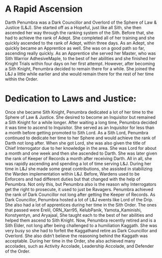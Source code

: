 # A Rapid Ascension

Darth Penumbra was a Dark Councillor and Overlord of the Sphere of Law & Justice (L&J).
She started off as a Hopeful, just like all Sith, she then ascended her way through the ranking system of the Sith.
Before that, she had to achieve the rank of Adept.
She completed all of her training and she quickly ascended to the rank of Adept, within three days.
As an Adept, she quickly became an Apprentice as well.
She was on a good path so far, ascending really quickly.
As an Apprentice she served her Master, who was Sith Warrior AdhesiveMaple, to the best of her abilities and she finished her Knight Trials within four days on her first attempt.
However, after becoming a Sith Knight, Penumbra decided to remain there for a while.
She joined the L&J a little while earlier and she would remain there for the rest of her time within the Order.

# Dedication to Laws and Justice:

Once she became Sith Knight, Penumbra dedicated a lot of her time to the Sphere of Law & Justice.
She desired to become an Inquisitor but remained a Sith Knight for a while longer.
After waiting a long time, Penumbra decided it was time to ascend to Inquisitor.
She served as an Inquisitor for less than a month before getting promoted to Sith Lord.
As a Sith Lord, Penumbra continued to dedicate her time to her Sphere and would achieve the rank of Darth not long after.
When she got Lord, she was also given the title of Chief Interrogator due to her knowledge in the area.
She was Lord for about a month and one week and then she ascended to Darth.
She was later given the rank of Keeper of Records a month after receiving Darth.
All in all, she was rapidly ascending and spending a lot of time serving L&J.
During her time in L&J she made some great contributions, she assisted in stabilizing the Warden implementation within L&J.
Before, Wardens used to be Enforcers and had different duties but that changed with the help of Penumbra.
Not only this, but Penumbra also is the reason why Interrogators get the right to prosecute, it used to just be Ravagers.
Penumbra achieved the rank of Dark Councillor not long after getting the Keeper of Records.
As Dark Councillor, Penumbra hosted a lot of L&J events like Lord of the Drip.
She also had a lot of apprentices during her time in the Sith Order.
The ones that passed were Erelil, ORN_Xarr95, KelubPanik, Yamota_Kaminishi, Konstyentyn, and Aryajaal, She taught each to the best of her abilities and helped them ascend to Sith Knight.
Now, Penumbra recently retired and is a Sith Elder, not long after being challenged to a humiliation Kaggath.
She was very busy so she had to forfeit the Kaggathand retire as Dark Councillor and Overlord.
She also didn’t believe the reasoning behind the Kaggath was acceptable.
During her time in the Order, she also achieved many accolades, such as Activity Accolade, Leadership Accolade, and Defender of the Order.
